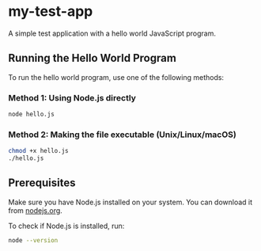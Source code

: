 # my-test-app

A simple test application with a hello world JavaScript program.

## Running the Hello World Program

To run the hello world program, use one of the following methods:

### Method 1: Using Node.js directly
```bash
node hello.js
```

### Method 2: Making the file executable (Unix/Linux/macOS)
```bash
chmod +x hello.js
./hello.js
```

## Prerequisites

Make sure you have Node.js installed on your system. You can download it from [nodejs.org](https://nodejs.org/).

To check if Node.js is installed, run:
```bash
node --version
```